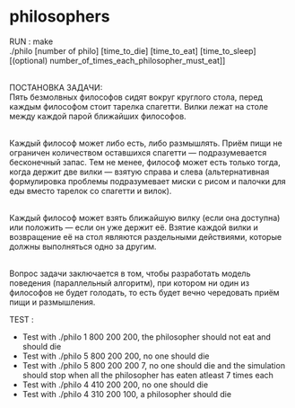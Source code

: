 # philosophers
RUN : make
<br>
./philo [number of philo] [time_to_die] [time_to_eat] [time_to_sleep] [(optional) number_of_times_each_philosopher_must_eat]]
<br>
<br>

ПОСТАНОВКА ЗАДАЧИ: 
<br>Пять безмолвных философов сидят вокруг круглого стола, перед каждым философом стоит тарелка спагетти. Вилки лежат на столе между каждой парой ближайших философов.

<br>Каждый философ может либо есть, либо размышлять. Приём пищи не ограничен количеством оставшихся спагетти — подразумевается бесконечный запас. Тем не менее, философ может есть только тогда, когда держит две вилки — взятую справа и слева (альтернативная формулировка проблемы подразумевает миски с рисом и палочки для еды вместо тарелок со спагетти и вилок).

<br>Каждый философ может взять ближайшую вилку (если она доступна) или положить — если он уже держит её. Взятие каждой вилки и возвращение её на стол являются раздельными действиями, которые должны выполняться одно за другим.

<br>Вопрос задачи заключается в том, чтобы разработать модель поведения (параллельный алгоритм), при котором ни один из философов не будет голодать, то есть будет вечно чередовать приём пищи и размышления.

TEST : 
  - Test with ./philo 1 800 200 200, the philosopher should not eat and should die
  - Test with ./philo 5 800 200 200, no one should die
  - Test with ./philo 5 800 200 200 7, no one should die and the simulation should stop when all the philosopher has eaten atleast 7 times each
  - Test with ./philo 4 410 200 200, no one should die
  - Test with ./philo 4 310 200 100, a philosopher should die

